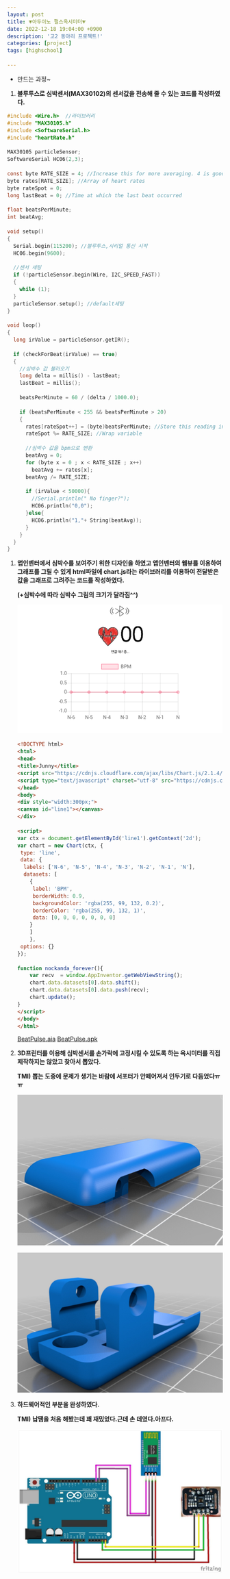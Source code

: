 ```yaml
---
layout: post
title: 💗아두이노 펄스옥시미터💗
date: 2022-12-18 19:04:00 +0900
description: '고2 동아리 프로젝트!'
categories: [project]
tags: [highschool]

---
```


- 만드는 과정~

1. **블루투스로 심박센서(MAX30102)의 센서값을 전송해 줄 수 있는 코드를 작성하였다.**

```c
#include <Wire.h>  //라이브러리
#include "MAX30105.h"
#include <SoftwareSerial.h>
#include "heartRate.h"

MAX30105 particleSensor;
SoftwareSerial HC06(2,3);

const byte RATE_SIZE = 4; //Increase this for more averaging. 4 is good.
byte rates[RATE_SIZE]; //Array of heart rates
byte rateSpot = 0;
long lastBeat = 0; //Time at which the last beat occurred

float beatsPerMinute;
int beatAvg;

void setup()
{
  Serial.begin(115200); //블루투스,시리얼 통신 시작
  HC06.begin(9600);

  //센서 세팅
  if (!particleSensor.begin(Wire, I2C_SPEED_FAST)) 
  {
    while (1);
  }
  particleSensor.setup(); //default세팅
}

void loop()
{
  long irValue = particleSensor.getIR();

  if (checkForBeat(irValue) == true)
  {
    //심박수 값 불러오기
    long delta = millis() - lastBeat;
    lastBeat = millis();

    beatsPerMinute = 60 / (delta / 1000.0);

    if (beatsPerMinute < 255 && beatsPerMinute > 20)
    {
      rates[rateSpot++] = (byte)beatsPerMinute; //Store this reading in the array
      rateSpot %= RATE_SIZE; //Wrap variable

      //심박수 값을 bpm으로 변환
      beatAvg = 0;
      for (byte x = 0 ; x < RATE_SIZE ; x++)
        beatAvg += rates[x];
      beatAvg /= RATE_SIZE;

      if (irValue < 50000){
        //Serial.println(" No finger?");
        HC06.println("0,0");
      }else{
        HC06.println("1,"+ String(beatAvg));
      } 
    } 
  }
}
```

1. **앱인벤터에서 심박수를 보여주기 위한 디자인을 하였고 앱인벤터의 웹뷰를 이용하여 그래프를 그릴 수 있게 html파일에 chart.js라는 라이브러리를 이용하여 전달받은 값을 그래프로 그려주는 코드를 작성하였다.**
    
    **(+심박수에 따라 심박수 그림의 크기가 달라짐^^)**
    
    ![app.png](/assets/img/app.png)
    
    ```html
    <!DOCTYPE html>
    <html>
    <head>
    <title>Junny</title>
    <script src="https://cdnjs.cloudflare.com/ajax/libs/Chart.js/2.1.4/Chart.bundle.min.js"></script>
    <script type="text/javascript" charset="utf-8" src="https://cdnjs.cloudflare.com/ajax/libs/Chart.js/2.7.1/Chart.min.js"></script>
    </head>
    <body>
    <div style="width:300px;">
    <canvas id="line1"></canvas>
    </div>
    
    <script>
    var ctx = document.getElementById('line1').getContext('2d');
    var chart = new Chart(ctx, {
     type: 'line',
     data: {
      labels: ['N-6', 'N-5', 'N-4', 'N-3', 'N-2', 'N-1', 'N'],
      datasets: [
        {
    	 label: 'BPM',
    	 borderWidth: 0.9,
    	 backgroundColor: 'rgba(255, 99, 132, 0.2)',
    	 borderColor: 'rgba(255, 99, 132, 1)',
    	 data: [0, 0, 0, 0, 0, 0, 0]
    	}
        ]
    	},
     options: {}
    });
    
    function nockanda_forever(){
    	var recv  = window.AppInventor.getWebViewString();
    	chart.data.datasets[0].data.shift();
    	chart.data.datasets[0].data.push(recv);
    	chart.update();
    }
    </script>
    </body>
    </html>
    ```
    
    [BeatPulse.aia](/assets/img/BeatPulse.aia)
    [BeatPulse.apk](/assets/img/BeatPulse.apk)
    

1. **3D프린터를 이용해 심박센서를 손가락에 고정시킬 수 있도록 하는 옥시미터를 직접 제작하지는 않았고 찾아서 뽑았다.**
    
    **TMI) 뽑는 도중에 문제가 생기는 바람에 서포터가 안떼어져서 인두기로 다듬었다ㅠㅠ**
    
    ![3d-up.png](/assets/img/3d-up.png)
    
    ![3d-down.png](/assets/img/3d-down.png)
    

1. **하드웨어적인 부분을 완성하였다.**
    
    **TMI) 납땜을 처음 해봤는데 꽤 재밌었다.근데 손 데였다.아프다.**
    
    ![circuit.jpeg](/assets/img/circuit.jpeg)